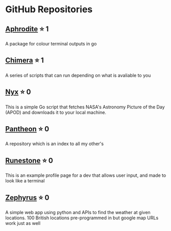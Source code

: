 # GitHub Repositories

## [Aphrodite](https://github.com/jonathon-chew/Aphrodite) :star: 1
A package for colour terminal outputs in go

## [Chimera](https://github.com/jonathon-chew/Chimera) :star: 1
A series of scripts that can run depending on what is avaliable to you

## [Nyx](https://github.com/jonathon-chew/Nyx) :star: 0
This is a simple Go script that fetches NASA's Astronomy Picture of the Day (APOD) and downloads it to your local machine.

## [Pantheon](https://github.com/jonathon-chew/Pantheon) :star: 0
A repository which is an index to all my other's

## [Runestone](https://github.com/jonathon-chew/Runestone) :star: 0
This is an example profile page for a dev that allows user input, and made to look like a terminal

## [Zephyrus](https://github.com/jonathon-chew/Zephyrus) :star: 0
A simple web app using python and APIs to find the weather at given locations. 100 British locations pre-programmed in but google map URLs work just as well

